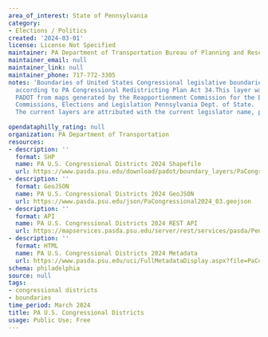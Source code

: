 ```yaml
---
area_of_interest: State of Pennsylvania
category:
- Elections / Politics
created: '2024-03-01'
license: License Not Specified
maintainer: PA Department of Transportation Bureau of Planning and Research
maintainer_email: null
maintainer_link: null
maintainer_phone: 717-772-3305
notes: 'Boundaries of United States Congressional legislative boundaries for Pennsylvania,
  according to PA Congressional Redistricting Plan Act 34.This layer was digitized by
  PADOT from maps generated by the Reapportionment Commission for the Bureau of
  Commissions, Elections and Legislation Pennsylvania Dept. of State.
  The current layers are attributed with the current legislator name, party affiliation and home county.'
  
opendataphilly_rating: null
organization: PA Department of Transportation
resources:
- description: ''
  format: SHP
  name: PA U.S. Congressional Districts 2024 Shapefile
  url: https://www.pasda.psu.edu/download/padot/boundary_layers/PaCongressional2024_03.zip
- description: ''
  format: GeoJSON
  name: PA U.S. Congressional Districts 2024 GeoJSON
  url: https://www.pasda.psu.edu/json/PaCongressional2024_03.geojson
- description: ''
  format: API
  name: PA U.S. Congressional Districts 2024 REST API
  url: https://mapservices.pasda.psu.edu/server/rest/services/pasda/PennDOT/MapServer
- description: ''
  format: HTML
  name: PA U.S. Congressional Districts 2024 Metadata
  url: https://www.pasda.psu.edu/uci/FullMetadataDisplay.aspx?file=PaCongressional2024_03.xml
schema: philadelphia
source: null
tags: 
- congressional districts
- boundaries
time_period: March 2024
title: PA U.S. Congressional Districts
usage: Public Use; Free
---
```

